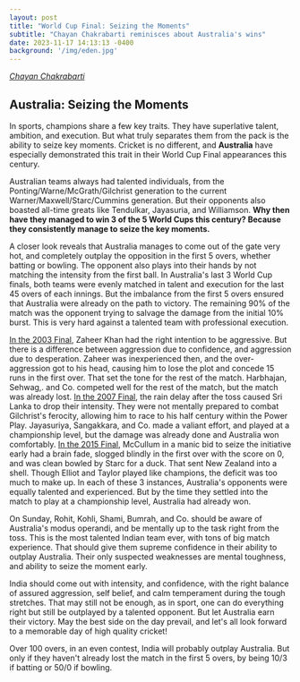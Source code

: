 ```yaml
---
layout: post
title: "World Cup Final: Seizing the Moments"
subtitle: "Chayan Chakrabarti reminisces about Australia's wins"
date: 2023-11-17 14:13:13 -0400
background: '/img/eden.jpg'
---
```


*[Chayan Chakrabarti](https://www.linkedin.com/in/chayanchakrabarti)*

## Australia: Seizing the Moments
In sports, champions share a few key traits. They have superlative talent, ambition, and execution. But what truly separates them from the pack is the ability to seize key moments. Cricket is no different, and **Australia** have especially demonstrated this trait in their World Cup Final appearances this century.

Australian teams always had talented individuals, from the Ponting/Warne/McGrath/Gilchrist generation to the current Warner/Maxwell/Starc/Cummins generation. But their opponents also boasted all-time greats like Tendulkar, Jayasuria, and Williamson. **Why then have they managed to win 3 of the 5 World Cups this century? Because they consistently manage to seize the key moments.**

A closer look reveals that Australia manages to come out of the gate very hot, and completely outplay the opposition in the first 5 overs, whether batting or bowling. The opponent also plays into their hands by not matching the intensity from the first ball. In Australia's last 3 World Cup finals, both teams were evenly matched in talent and execution for the last 45 overs of each innings. But the imbalance from the first 5 overs ensured that Australia were already on the path to victory. The remaining 90% of the match was the opponent trying to salvage the damage from the initial 10% burst. This is very hard against a talented team with professional execution.

[In the 2003 Final](https://www.hindustantimes.com/india/world-cup-final-over-before-it-had-truly-begun/story-CQDfte4yS7sf7QBcRnlvEP.html), Zaheer Khan had the right intention to be aggressive. But there is a difference between aggression due to confidence, and aggression due to desperation. Zaheer was inexperienced then, and the over-aggression got to his head, causing him to lose the plot and concede 15 runs in the first over. That set the tone for the rest of the match. Harbhajan, Sehwag,. and Co. competed well for the rest of the match, but the match was already lost. [In the 2007 Final](https://www.espncricinfo.com/story/come-to-think-of-it-was-the-2007-world-cup-really-a-disaster-1225670), the rain delay after the toss caused Sri Lanka to drop their intensity. They were not mentally prepared to combat Gilchrist's ferocity, allowing him to race to his half century within the Power Play. Jayasuriya, Sangakkara, and Co. made a valiant effort, and played at a championship level, but the damage was already done and Australia won comfortably. [In the 2015 Final](https://www.nzherald.co.nz/sport/cricket-former-black-caps-captain-brendon-mccullum-opens-up-about-dismissal-in-2015-cricket-world-cup-final/ZFZYVR6S4HEKXN4YPOQY5X6MGQ/), McCullum in a manic bid to seize the initiative early had a brain fade, slogged blindly in the first over with the score on 0, and was clean bowled by Starc for a duck. That sent New Zealand into a shell. Though Elliot and Taylor played like champions, the deficit was too much to make up. In each of these 3 instances, Australia's opponents were equally talented and experienced. But by the time they settled into the match to play at a championship level, Australia had already won.

On Sunday, Rohit, Kohli, Shami, Bumrah, and Co. should be aware of Australia's modus operandi, and be mentally up to the task right from the toss. This is the most talented Indian team ever, with tons of big match experience. That should give them supreme confidence in their ability to outplay Australia. Their only suspected weaknesses are mental toughness, and ability to seize the moment early. 


India should come out with intensity, and confidence, with the right balance of assured aggression, self belief, and calm temperament during the tough stretches. That may still not be enough, as in sport, one can do everything right but still be outplayed by a talented opponent. But let Australia earn their victory. May the best side on the day prevail, and let's all look forward to a memorable day of high quality cricket!

Over 100 overs, in an even contest, India will probably outplay Australia. But only if they haven't already lost the match in the first 5 overs, by being 10/3 if batting or 50/0 if bowling. 
